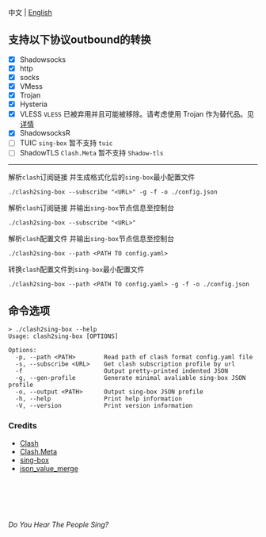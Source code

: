 中文 | [English](README.md)   

## 支持以下协议outbound的转换  
- [x]  Shadowsocks  
- [x]  http  
- [x]  socks  
- [x]  VMess  
- [x]  Trojan  
- [x]  Hysteria  
- [x]  VLESS          `VLESS` 已被弃用并且可能被移除。请考虑使用 Trojan 作为替代品。见[详情](https://www.v2fly.org/v5/config/proxy/vless.html)  
- [x]  ShadowsocksR     
- [ ]  TUIC           `sing-box` 暂不支持 `tuic`    
- [ ]  ShadowTLS      `Clash.Meta` 暂不支持 `Shadow-tls`   

---

解析`clash`订阅链接 并生成格式化后的`sing-box`最小配置文件  
```console
./clash2sing-box --subscribe "<URL>" -g -f -o ./config.json
```  

解析`clash`订阅链接 并输出`sing-box`节点信息至控制台  
```console  
./clash2sing-box --subscribe "<URL>"  
```

解析`clash`配置文件 并输出`sing-box`节点信息至控制台  
```console
./clash2sing-box --path <PATH TO config.yaml>  
```   

转换`clash`配置文件到`sing-box`最小配置文件  
```console
./clash2sing-box --path <PATH TO config.yaml> -g -f -o ./config.json   
```
   
## 命令选项
```console
> ./clash2sing-box --help
Usage: clash2sing-box [OPTIONS]

Options:
  -p, --path <PATH>        Read path of clash format config.yaml file
  -s, --subscribe <URL>    Get clash subscription profile by url
  -f                       Output pretty-printed indented JSON
  -g, --gen-profile        Generate minimal avaliable sing-box JSON profile
  -o, --output <PATH>      Output sing-box JSON profile
  -h, --help               Print help information
  -V, --version            Print version information
```

### Credits
+ [Clash](https://github.com/Dreamacro/clash)  
+ [Clash.Meta](https://github.com/MetaCubeX/Clash.Meta)  
+ [sing-box](https://github.com/SagerNet/sing-box)  
+ [json_value_merge](https://github.com/jmfiaschi/json_value_merge)
<br>
<br>
<br>
<br>

_Do You Hear The People Sing?_
